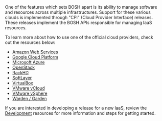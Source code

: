 One of the features which sets BOSH apart is its ability to manage software and resources across multiple infrastructures. Support for these various clouds is implemented through "CPI" (Cloud Provider Interface) releases. These releases implement the BOSH APIs responsible for managing IaaS resources.

To learn more about how to use one of the official cloud providers, check out the resources below:

 * [Amazon Web Services](aws/index.md)
 * [Google Cloud Platform](todo.md)
 * [Microsoft Azure](todo.md)
 * [OpenStack](todo.md)
 * [RackHD](todo.md)
 * [SoftLayer](todo.md)
 * [VirtualBox](todo.md)
 * [VMware vCloud](todo.md)
 * [VMware vSphere](todo.md)
 * [Warden / Garden](todo.md)

If you are interested in developing a release for a new IaaS, review the [Development](todo.md) resources for more information and steps for getting started.
